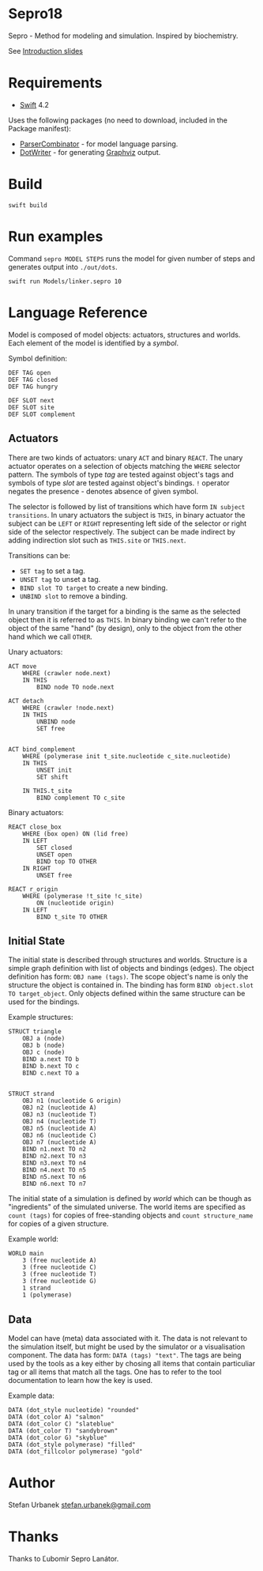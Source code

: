 # Sepro18

Sepro - Method for modeling and simulation. Inspired by biochemistry.

See [Introduction slides](https://www.slideshare.net/Stiivi/sepro-introduction)


# Requirements

- [Swift](https://swift.org/download/) 4.2

Uses the following packages (no need to download, included in the Package
manifest):

- [ParserCombinator](https://github.com/stiivi/ParserCombinator) - for model
    language parsing.
- [DotWriter](https://github.com/stiivi/DotWriter) - for generating
    [Graphviz](https://www.graphviz.org) output.


# Build

```
swift build
```

# Run examples

Command `sepro MODEL STEPS` runs the model for given number of steps and
generates output into `./out/dots`.

```
swift run Models/linker.sepro 10
```

# Language Reference

Model is composed of model objects: actuators, structures and worlds. Each
element of the model is identified by a _symbol_. 

Symbol definition:

```
DEF TAG open
DEF TAG closed
DEF TAG hungry

DEF SLOT next
DEF SLOT site
DEF SLOT complement 
```

## Actuators

There are two kinds of actuators: unary `ACT`  and binary `REACT`. The unary
actuator operates on a selection of objects matching the `WHERE` selector
pattern. The symbols of type _tag_ are tested against object's tags and symbols
of type _slot_ are tested against object's bindings. `!` operator negates the
presence - denotes absence of given symbol.

The selector is followed by list of transitions which have form `IN subject
transitions`. In unary actuators the subject is `THIS`, in binary actuator the subject
can be `LEFT` or `RIGHT` representing left side of the selector or right side
of the selector respectively. The subject can be made indirect by adding
indirection slot such as `THIS.site` or `THIS.next`.

Transitions can be:

- `SET tag` to set a tag.
- `UNSET tag` to unset a tag. 
- `BIND slot TO target` to create a new binding.
- `UNBIND slot` to remove a binding.

In unary transition if the target for a binding is the same as the selected
object then it is referred to as `THIS`. In binary binding we can't refer to
the object of the same "hand" (by design), only to the object from the other
hand which we call `OTHER`.

Unary actuators:

```
ACT move
    WHERE (crawler node.next)
    IN THIS
        BIND node TO node.next

ACT detach
    WHERE (crawler !node.next)
    IN THIS
        UNBIND node
        SET free


ACT bind_complement
    WHERE (polymerase init t_site.nucleotide c_site.nucleotide)
    IN THIS
        UNSET init
        SET shift

    IN THIS.t_site
        BIND complement TO c_site
```

Binary actuators:

```
REACT close_box
    WHERE (box open) ON (lid free)
    IN LEFT
        SET closed
        UNSET open
        BIND top TO OTHER
    IN RIGHT
        UNSET free

REACT r_origin
    WHERE (polymerase !t_site !c_site)
        ON (nucleotide origin)
    IN LEFT
        BIND t_site TO OTHER
```

## Initial State

The initial state is described through structures and worlds. Structure is a
simple graph definition with list of objects and bindings (edges). The object
definition has form: `OBJ name (tags)`. The scope object's name is only
the structure the object is contained in. The binding has form `BIND object.slot
TO target_object`. Only objects defined within the same structure can be used
for the bindings.

Example structures:

```
STRUCT triangle
    OBJ a (node)
    OBJ b (node)
    OBJ c (node)
    BIND a.next TO b
    BIND b.next TO c
    BIND c.next TO a


STRUCT strand
    OBJ n1 (nucleotide G origin)
    OBJ n2 (nucleotide A)
    OBJ n3 (nucleotide T)
    OBJ n4 (nucleotide T)
    OBJ n5 (nucleotide A)
    OBJ n6 (nucleotide C)
    OBJ n7 (nucleotide A)
    BIND n1.next TO n2
    BIND n2.next TO n3
    BIND n3.next TO n4
    BIND n4.next TO n5
    BIND n5.next TO n6
    BIND n6.next TO n7
```

The initial state of a simulation is defined by _world_ which can be though as
"ingredients" of the simulated universe. The world items are specified as
`count (tags)` for copies of free-standing objects and `count structure_name`
for copies of a given structure.

Example world:


```
WORLD main
    3 (free nucleotide A)
    3 (free nucleotide C)
    3 (free nucleotide T)
    3 (free nucleotide G)
    1 strand
    1 (polymerase)
```


## Data

Model can have (meta) data associated with it. The data is not relevant to the
simulation itself, but might be used by the simulator or a visualisation
component. The data has form: `DATA (tags) "text"`. The tags are being used by
the tools as a key either by chosing all items that contain particuliar tag or
all items that match all the tags. One has to refer to the tool documentation
to learn how the key is used.

Example data:

```
DATA (dot_style nucleotide) "rounded"
DATA (dot_color A) "salmon"
DATA (dot_color C) "slateblue"
DATA (dot_color T) "sandybrown"
DATA (dot_color G) "skyblue"
DATA (dot_style polymerase) "filled"
DATA (dot_fillcolor polymerase) "gold"
```

# Author

Stefan Urbanek [stefan.urbanek@gmail.com](mailto:stefan.urbanek@gmail.com)

# Thanks

Thanks to Ľubomir Sepro Lanátor.

